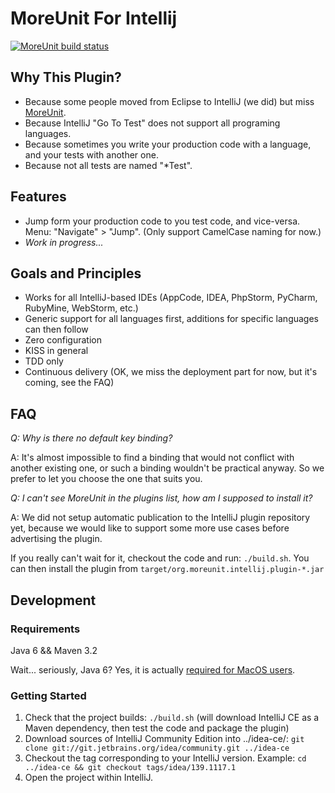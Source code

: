 # MoreUnit For Intellij

<a title="MoreUnit build on Travis CI" href="https://travis-ci.org/MoreUnit/org.moreunit.intellij.plugin"><img alt="MoreUnit build status" src="https://travis-ci.org/MoreUnit/org.moreunit.intellij.plugin.svg?branch=master" /></a>


## Why This Plugin?

- Because some people moved from Eclipse to IntelliJ (we did) but miss [MoreUnit](http://moreunit.sourceforge.net).
- Because IntelliJ "Go To Test" does not support all programing languages.
- Because sometimes you write your production code with a language, and your tests with another one.
- Because not all tests are named "*Test".


## Features

- Jump form your production code to you test code, and vice-versa. Menu: "Navigate" > "Jump".
(Only support CamelCase naming for now.)
- _Work in progress..._


## Goals and Principles

- Works for all IntelliJ-based IDEs (AppCode, IDEA, PhpStorm, PyCharm, RubyMine, WebStorm, etc.)
- Generic support for all languages first, additions for specific languages can then follow
- Zero configuration
- KISS in general
- TDD only
- Continuous delivery (OK, we miss the deployment part for now, but it's coming, see the FAQ)


## FAQ

_Q: Why is there no default key binding?_

A: It's almost impossible to find a binding that would not conflict with another existing one, or
such a binding wouldn't be practical anyway. So we prefer to let you choose the one that suits you.


_Q: I can't see MoreUnit in the plugins list, how am I supposed to install it?_

A: We did not setup automatic publication to the IntelliJ plugin repository yet, because we would
like to support some more use cases before advertising the plugin.

If you really can't wait for it, checkout the code and run: ```./build.sh```. You can then install
the plugin from ```target/org.moreunit.intellij.plugin-*.jar```


## Development
### Requirements

Java 6 && Maven 3.2

Wait... seriously, Java 6? Yes, it is actually [required for MacOS users](https://intellij-support.jetbrains.com/entries/27854363-IDE-doesn-t-start-after-updating-to-Mac-OS-Yosemite-or-Mavericks).

### Getting Started

1. Check that the project builds: `./build.sh` (will download IntelliJ CE as a Maven dependency, then test the code and package the plugin)
2. Download sources of IntelliJ Community Edition into ../idea-ce/: ```git clone git://git.jetbrains.org/idea/community.git ../idea-ce```
3. Checkout the tag corresponding to your IntelliJ version. Example: ```cd ../idea-ce && git checkout tags/idea/139.1117.1```
4. Open the project within IntelliJ.

